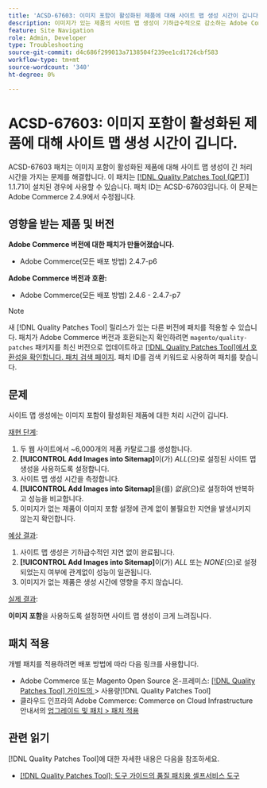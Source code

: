 ```yaml
---
title: 'ACSD-67603: 이미지 포함이 활성화된 제품에 대해 사이트 맵 생성 시간이 깁니다.'
description: 이미지가 있는 제품의 사이트 맵 생성이 기하급수적으로 감소하는 Adobe Commerce 문제를 해결하려면 ACSD-67603 패치를 적용합니다.
feature: Site Navigation
role: Admin, Developer
type: Troubleshooting
source-git-commit: d4c686f299013a7138504f239ee1cd1726cbf583
workflow-type: tm+mt
source-wordcount: '340'
ht-degree: 0%

---
```



# ACSD-67603: 이미지 포함이 활성화된 제품에 대해 사이트 맵 생성 시간이 깁니다.

ACSD-67603 패치는 이미지 포함이 활성화된 제품에 대해 사이트 맵 생성이 긴 처리 시간을 가지는 문제를 해결합니다. 이 패치는 [[!DNL Quality Patches Tool (QPT)]](/help/tools/quality-patches-tool/quality-patches-tool-to-self-serve-quality-patches.md) 1.1.71이 설치된 경우에 사용할 수 있습니다. 패치 ID는 ACSD-67603입니다. 이 문제는 Adobe Commerce 2.4.9에서 수정됩니다.

## 영향을 받는 제품 및 버전

**Adobe Commerce 버전에 대한 패치가 만들어졌습니다.**

* Adobe Commerce(모든 배포 방법) 2.4.7-p6

**Adobe Commerce 버전과 호환:**

* Adobe Commerce(모든 배포 방법) 2.4.6 - 2.4.7-p7

>[!NOTE]
>
>새 [!DNL Quality Patches Tool] 릴리스가 있는 다른 버전에 패치를 적용할 수 있습니다. 패치가 Adobe Commerce 버전과 호환되는지 확인하려면 `magento/quality-patches` 패키지를 최신 버전으로 업데이트하고 [[!DNL Quality Patches Tool]에서 호환성을 확인합니다. 패치 검색 페이지](https://experienceleague.adobe.com/tools/commerce-quality-patches/index.html?lang=ko). 패치 ID를 검색 키워드로 사용하여 패치를 찾습니다.

## 문제

사이트 맵 생성에는 이미지 포함이 활성화된 제품에 대한 처리 시간이 깁니다.

<u>재현 단계</u>:

1. 두 웹 사이트에서 ~6,000개의 제품 카탈로그를 생성합니다.
1. **[!UICONTROL Add Images into Sitemap]**&#x200B;이(가) *ALL*(으)로 설정된 사이트 맵 생성을 사용하도록 설정합니다.
1. 사이트 맵 생성 시간을 측정합니다.
1. **[!UICONTROL Add Images into Sitemap]**&#x200B;을(를) *없음*(으)로 설정하여 반복하고 성능을 비교합니다.
1. 이미지가 없는 제품이 이미지 포함 설정에 관계 없이 불필요한 지연을 발생시키지 않는지 확인합니다.

<u>예상 결과</u>:

1. 사이트 맵 생성은 기하급수적인 지연 없이 완료됩니다.
1. **[!UICONTROL Add Images into Sitemap]**&#x200B;이(가) *ALL* 또는 *NONE*(으)로 설정되었는지 여부에 관계없이 성능이 일관됩니다.
1. 이미지가 없는 제품은 생성 시간에 영향을 주지 않습니다.

<u>실제 결과</u>:

**이미지 포함**&#x200B;을 사용하도록 설정하면 사이트 맵 생성이 크게 느려집니다.

## 패치 적용

개별 패치를 적용하려면 배포 방법에 따라 다음 링크를 사용합니다.

* Adobe Commerce 또는 Magento Open Source 온-프레미스: [[!DNL Quality Patches Tool]  가이드의 &#x200B;](/help/tools/quality-patches-tool/usage.md)> 사용량[!DNL Quality Patches Tool]
* 클라우드 인프라의 Adobe Commerce: Commerce on Cloud Infrastructure 안내서의 [업그레이드 및 패치 > 패치 적용](https://experienceleague.adobe.com/docs/commerce-cloud-service/user-guide/develop/upgrade/apply-patches.html?lang=ko)

## 관련 읽기

[!DNL Quality Patches Tool]에 대한 자세한 내용은 다음을 참조하세요.

* [[!DNL Quality Patches Tool]: 도구 가이드의 품질 패치용 셀프서비스 도구](/help/tools/quality-patches-tool/quality-patches-tool-to-self-serve-quality-patches.md)

